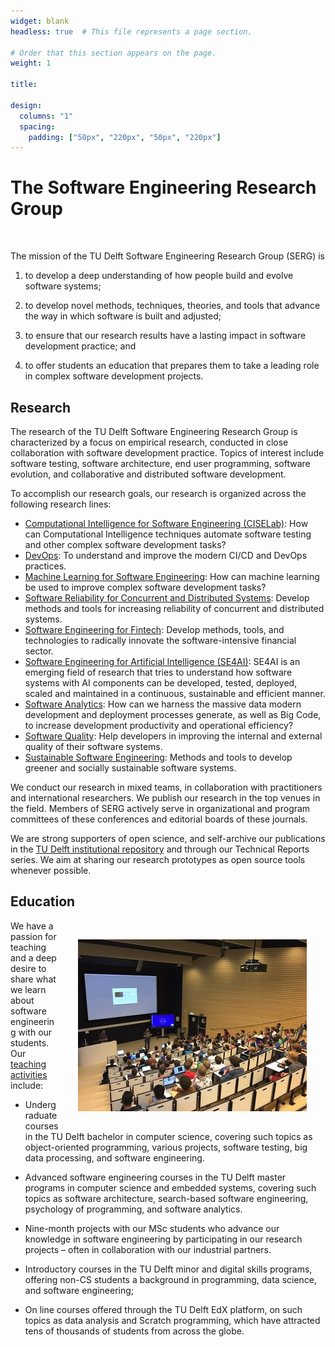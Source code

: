 ```yaml
---
widget: blank
headless: true  # This file represents a page section.

# Order that this section appears on the page.
weight: 1

title: 

design:
  columns: "1"
  spacing:
    padding: ["50px", "220px", "50px", "220px"]
---
```


# The Software Engineering Research Group
<br>

The mission of the TU Delft Software Engineering Research Group (SERG) is

1.  to develop a deep understanding of how people build and evolve software systems;
    
2.  to develop novel methods, techniques, theories, and tools that advance the way in which software is built and adjusted;
    
3.  to ensure that our research results have a lasting impact in software development practice; and
    
4.  to offer students an education that prepares them to take a leading role in complex software development projects.
    

Research
--------

The research of the TU Delft Software Engineering Research Group is characterized by a focus on empirical research, conducted in close collaboration with software development practice. Topics of interest include software testing, software architecture, end user programming, software evolution, and collaborative and distributed software development.

To accomplish our research goals, our research is organized across the following research lines:

* [Computational Intelligence for Software Engineering (CISELab)](/research-lines/ci4se/): How can Computational Intelligence techniques automate software testing and other complex software development tasks?
* [DevOps](/research-lines/devops/): To understand and improve the modern CI/CD and DevOps practices.
* [Machine Learning for Software Engineering](/research-lines/ml4se/): How can machine learning be used to improve complex software development tasks?
* [Software Reliability for Concurrent and Distributed Systems](/research-lines/se-for-concurrency/): Develop methods and tools for increasing reliability of concurrent and distributed systems.
* [Software Engineering for Fintech](/research-lines/se-for-fintech/): Develop methods, tools, and technologies to radically innovate the software-intensive financial sector.
* [Software Engineering for Artificial Intelligence (SE4AI)](/research-lines/se4ai/): SE4AI is an emerging field of research that tries to understand how software systems with AI components can be developed, tested, deployed, scaled and maintained in a continuous, sustainable and efficient manner.
* [Software Analytics](/research-lines/software-analytics/): How can we harness the massive data modern development and deployment processes generate, as well as Big Code, to increase development productivity and operational efficiency?
* [Software Quality](/research-lines/software-quality/): Help developers in improving the internal and external quality of their software systems.
* [Sustainable Software Engineering](/research-lines/sustainable-se/): Methods and tools to develop greener and socially sustainable software systems.

We conduct our research in mixed teams, in collaboration with practitioners and international researchers. We publish our research in the top venues in the field. Members of SERG actively serve in organizational and program committees of these conferences and editorial boards of these journals.

We are strong supporters of open science, and self-archive our publications in the [TU Delft institutional repository](https://pure.tudelft.nl/portal/en/organisations/software-engineering(d40bac4b-3dd0-4427-aa5f-9331cae5d02e)/publications.html) and through our Technical Reports series. We aim at sharing our research prototypes as open source tools whenever possible.

Education
---------

<img style="float: right; margin: 30px;" src="lecture.jpg">

We have a passion for teaching and a deep desire to share what we learn about software engineering with our students. Our [teaching activities](../teaching) include:

* Undergraduate courses in the TU Delft bachelor in computer science, covering such topics as object-oriented programming, various projects, software testing, big data processing, and software engineering.
    
* Advanced software engineering courses in the TU Delft master programs in computer science and embedded systems, covering such topics as software architecture, search-based software engineering, psychology of programming, and software analytics.
    
* Nine-month projects with our MSc students who advance our knowledge in software engineering by participating in our research projects – often in collaboration with our industrial partners.
    
* Introductory courses in the TU Delft minor and digital skills programs, offering non-CS students a background in programming, data science, and software engineering;
    
* On line courses offered through the TU Delft EdX platform, on such topics as data analysis and Scratch programming, which have attracted tens of thousands of students from across the globe.
    
